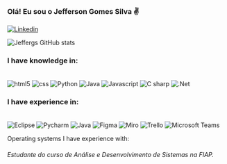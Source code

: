 ### Olá! Eu sou o Jefferson Gomes Silva ✌️

[![Linkedin](https://img.shields.io/badge/LinkedIn-0077B5?style=for-the-badge&logo=linkedin&logoColor=white)](www.linkedin.com/in/jefferson-g-silva)


![Jeffergs GitHub stats](https://github-readme-stats.vercel.app/api?username=Jeffergs&show_icons=true&theme=algolia)

### I have knowledge in:
<div style="display: inline_block"><br/>
<img align="center" alt="html5" src ="https://img.shields.io/badge/HTML5-E34F26?style=for-the-badge&logo=html5&logoColor=white" /> 
<img align="center" alt="css" src ="https://img.shields.io/badge/CSS3-1572B6?style=for-the-badge&logo=css3&logoColor=white" />
<img align="center" alt="Python" src ="https://img.shields.io/badge/Python-14354C?style=for-the-badge&logo=python&logoColor=white" />
<img align="center" alt="Java" src ="https://img.shields.io/badge/Java-ED8B00?style=for-the-badge&logo=openjdk&logoColor=white" />
<img align="center" alt="Javascript" src = https://img.shields.io/badge/JavaScript-F7DF1E?style=for-the-badge&logo=javascript&logoColor=black />
<img align="center" alt="C sharp" src = https://img.shields.io/badge/C%23-239120?style=for-the-badge&logo=c-sharp&logoColor=white />
<img align="center" alt=".Net" src = 	https://img.shields.io/badge/.NET-5C2D91?style=for-the-badge&logo=.net&logoColor=white />
</div>


### I have experience in:
<div style="display: inline_block"><br/>
<img align="center" alt="Eclipse" src ="https://img.shields.io/badge/Eclipse-2C2255?style=for-the-badge&logo=eclipse&logoColor=white" />
<img align="center" alt="Pycharm" src ="https://img.shields.io/badge/PyCharm-000000.svg?&style=for-the-badge&logo=PyCharm&logoColor=white" />
<img align="center" alt="Java" src ="https://img.shields.io/badge/Visual_Studio_Code-0078D4?style=for-the-badge&logo=visual%20studio%20code&logoColor=white" />
<img align="center" alt="Figma" src = "https://img.shields.io/badge/Figma-F24E1E?style=for-the-badge&logo=figma&logoColor=white" />
<img align="center" alt="Miro" src = "https://img.shields.io/badge/Miro-050038?style=for-the-badge&logo=Miro&logoColor=white" />
<img align="center" alt="Trello" src = "https://img.shields.io/badge/Trello-0052CC?style=for-the-badge&logo=trello&logoColor=white" />
<img align="center" alt="Microsoft Teams" src = "https://img.shields.io/badge/Microsoft_Teams-6264A7?style=for-the-badge&logo=microsoft-teams&logoColor=white" />
</div>


Operating systems I have experience with:



###### Estudante do curso de Análise e Desenvolvimento de Sistemas na FIAP.
